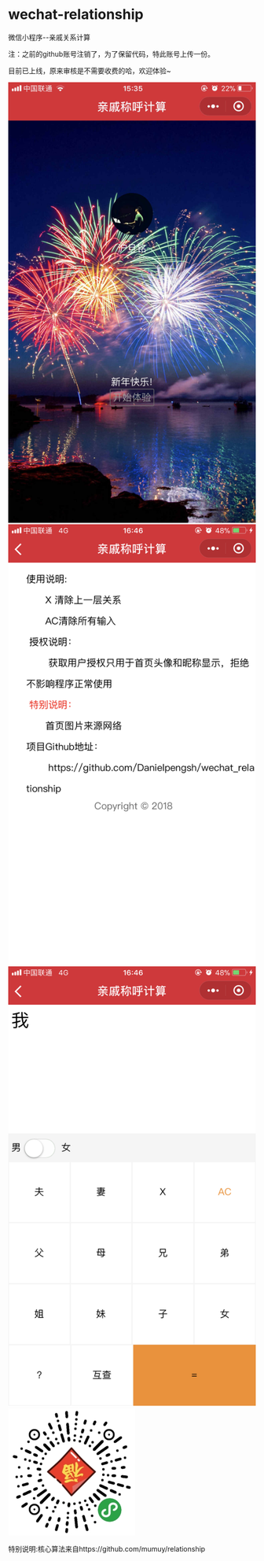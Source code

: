 # wechat-relationship
微信小程序--亲戚关系计算

注：之前的github账号注销了，为了保留代码，特此账号上传一份。

目前已上线，原来审核是不需要收费的哈，欢迎体验~

![image](https://github.com/0x4096/wechat-relationship/blob/master/images/1.png)
![image](https://github.com/0x4096/wechat-relationship/blob/master/images/2.png)
![image](https://github.com/0x4096/wechat-relationship/blob/master/images/3.png)
![image](https://github.com/0x4096/wechat-relationship/blob/master/images/%E5%B0%8F%E7%A8%8B%E5%BA%8F%E7%A0%81.jpg)

特别说明:核心算法来自https://github.com/mumuy/relationship
